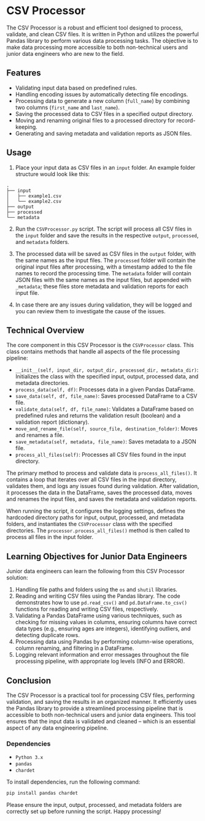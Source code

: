 # CSV Processor

The CSV Processor is a robust and efficient tool designed to process, validate, and clean CSV files. It is written in Python and utilizes the powerful Pandas library to perform various data processing tasks. The objective is to make data processing more accessible to both non-technical users and junior data engineers who are new to the field.

## Features

- Validating input data based on predefined rules.
- Handling encoding issues by automatically detecting file encodings.
- Processing data to generate a new column (`full_name`) by combining two columns (`first_name` and `last_name`).
- Saving the processed data to CSV files in a specified output directory.
- Moving and renaming original files to a processed directory for record-keeping.
- Generating and saving metadata and validation reports as JSON files.

## Usage

1. Place your input data as CSV files in an `input` folder. An example folder structure would look like this:

```
.
├── input
│   ├── example1.csv
│   └── example2.csv
├── output
├── processed
└── metadata
```

2. Run the `CSVProcessor.py` script. The script will process all CSV files in the `input` folder and save the results in the respective `output`, `processed`, and `metadata` folders.

3. The processed data will be saved as CSV files in the `output` folder, with the same names as the input files. The `processed` folder will contain the original input files after processing, with a timestamp added to the file names to record the processing time. The `metadata` folder will contain JSON files with the same names as the input files, but appended with `_metadata`; these files store metadata and validation reports for each input file.

4. In case there are any issues during validation, they will be logged and you can review them to investigate the cause of the issues.

## Technical Overview

The core component in this CSV Processor is the `CSVProcessor` class. This class contains methods that handle all aspects of the file processing pipeline:

- `__init__(self, input_dir, output_dir, processed_dir, metadata_dir)`: Initializes the class with the specified input, output, processed data, and metadata directories.
- `process_data(self, df)`: Processes data in a given Pandas DataFrame.
- `save_data(self, df, file_name)`: Saves processed DataFrame to a CSV file.
- `validate_data(self, df, file_name)`: Validates a DataFrame based on predefined rules and returns the validation result (boolean) and a validation report (dictionary).
- `move_and_rename_file(self, source_file, destination_folder)`: Moves and renames a file.
- `save_metadata(self, metadata, file_name)`: Saves metadata to a JSON file.
- `process_all_files(self)`: Processes all CSV files found in the input directory.

The primary method to process and validate data is `process_all_files()`. It contains a loop that iterates over all CSV files in the input directory, validates them, and logs any issues found during validation. After validation, it processes the data in the DataFrame, saves the processed data, moves and renames the input files, and saves the metadata and validation reports.

When running the script, it configures the logging settings, defines the hardcoded directory paths for input, output, processed, and metadata folders, and instantiates the `CSVProcessor` class with the specified directories. The `processor.process_all_files()` method is then called to process all files in the input folder.

## Learning Objectives for Junior Data Engineers

Junior data engineers can learn the following from this CSV Processor solution:

1. Handling file paths and folders using the `os` and `shutil` libraries.
2. Reading and writing CSV files using the Pandas library. The code demonstrates how to use `pd.read_csv()` and `pd.DataFrame.to_csv()` functions for reading and writing CSV files, respectively.
3. Validating a Pandas DataFrame using various techniques, such as checking for missing values in columns, ensuring columns have correct data types (e.g., ensuring ages are integers), identifying outliers, and detecting duplicate rows.
4. Processing data using Pandas by performing column-wise operations, column renaming, and filtering in a DataFrame.
5. Logging relevant information and error messages throughout the file processing pipeline, with appropriate log levels (INFO and ERROR).

## Conclusion

The CSV Processor is a practical tool for processing CSV files, performing validation, and saving the results in an organized manner. It efficiently uses the Pandas library to provide a streamlined processing pipeline that is accessible to both non-technical users and junior data engineers. This tool ensures that the input data is validated and cleaned – which is an essential aspect of any data engineering pipeline.

### Dependencies

- `Python 3.x`
- `pandas`
- `chardet`

To install dependencies, run the following command:

```bash
pip install pandas chardet
```

Please ensure the input, output, processed, and metadata folders are correctly set up before running the script. Happy processing!







